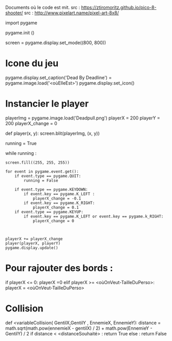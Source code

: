 Documents où le code est mit. 
src : https://ztiromoritz.github.io/pico-8-shooter/
src : http://www.pixelart.name/pixel-art-8x8/

import pygame

pygame.init ()

screen = pygame.display.set_mode((800, 800))

# Icone du jeu
pygame.display.set_caption('Dead By Deadline')
<NomDeVariablePourImage> = pygame.image.load('<oùElleEst>')
pygame.display.set_icon(<NomDeVariablePourImage>)

 # Instancier le player
playerImg = pygame.image.load('Deadpull.png')
playerX = 200
playerY = 200
playerX_change = 0

def player(x, y):
    screen.blit(playerImg, (x, y))

running = True 

while running :

    screen.fill((255, 255, 255))
    
    for event in pygame.event.get():
        if event.type == pygame.QUIT:
            running = False 

        if event.type == pygame.KEYDOWN:
            if event.key == pygame.K_LEFT :
                playerX_change = -0.1
            if event.key == pygame.K_RIGHT:
                playerX_change = 0.1
        if event.type == pygame.KEYUP:
            if event.key == pygame.K_LEFT or event.key == pygame.k_RIGHT:
                playerX_change = 0



    playerX += playerX_change
    player(playerX, playerY)
    pygame.display.update()
  
  
  
  # Pour rajouter des bords :   
  if playerX <= 0:
        playerX =0
    elif playerX >= <oùOnVeut-TailleDuPerso>:
        playerX = <oùOnVeut-TailleDuPerso>
  
  # Collision
  
  def <variableCollision( GentilX,GentilY , EnnemieX, EnnemieY):
         distance = math.sqrt(math.pow(ennemieX - gentilX) / 2) + math.pow(EnnemieY - GentilY) / 2
         if distance < <distanceSouhaité> :
              return True
         else :
              return False
